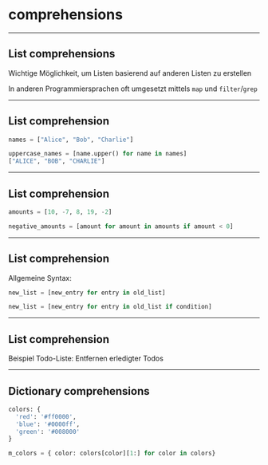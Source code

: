 # comprehensions

---

## List comprehensions

Wichtige Möglichkeit, um Listen basierend auf anderen Listen zu erstellen

In anderen Programmiersprachen oft umgesetzt mittels `map` und `filter`/`grep`

---

## List comprehension

```py
names = ["Alice", "Bob", "Charlie"]

uppercase_names = [name.upper() for name in names]
["ALICE", "BOB", "CHARLIE"]
```

---

## List comprehension

```py
amounts = [10, -7, 8, 19, -2]

negative_amounts = [amount for amount in amounts if amount < 0]
```

---

## List comprehension

Allgemeine Syntax:

```py
new_list = [new_entry for entry in old_list]

new_list = [new_entry for entry in old_list if condition]
```

---

## List comprehension

Beispiel Todo-Liste: Entfernen erledigter Todos

---

## Dictionary comprehensions

```py
colors: {
  'red': '#ff0000',
  'blue': '#0000ff',
  'green': '#008000'
}

m_colors = { color: colors[color][1:] for color in colors}
```
